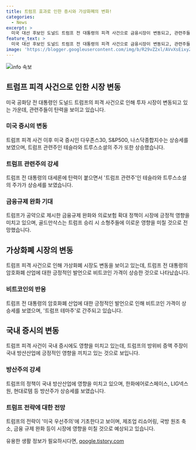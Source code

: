 ```yaml
---
title: 트럼프 효과로 인한 증시와 가상화폐의 변화!
categories:
  - News
excerpt: >
  미국 대선 후보인 도널드 트럼프 전 대통령의 피격 사건으로 금융시장이 변동되고, 관련주들이 상승했다. 미국 증시는 트럼프 관련주와 함께 상승세를 보였고, 암호화폐 시장도 긍정적인 반응을 보였다. 이에 미국 증시는 트럼프 재집권 기대감으로 상승하며, 관련된 산업들도 강세를 나타냈다. 국내에서도 방산주가 트럼프 당선 가능성에 따라 상승하며 관련주에 대한 관심이 늘어났다. 트럼프의 정책이 주는 영향은 높은 관축을 기대되지만, 달러 강세와 인플레이션 우려 등에 대한 우려도 제기되고 있다.
feature_text: >
  미국 대선 후보인 도널드 트럼프 전 대통령의 피격 사건으로 금융시장이 변동되고, 관련주들이 상승했다. 미국 증시는 트럼프 관련주와 함께 상승세를 보였고, 암호화폐 시장도 긍정적인 반응을 보였다. 이에 미국 증시는 트럼프 재집권 기대감으로 상승하며, 관련된 산업들도 강세를 나타냈다. 국내에서도 방산주가 트럼프 당선 가능성에 따라 상승하며 관련주에 대한 관심이 늘어났다. 트럼프의 정책이 주는 영향은 높은 관축을 기대되지만, 달러 강세와 인플레이션 우려 등에 대한 우려도 제기되고 있다.
image: 'https://blogger.googleusercontent.com/img/b/R29vZ2xl/AVvXsEixyZcFfHzMRdzZMjFBmAUKJYCLCGyLL1o632UiGVXcaFdKo_bkvkuCioo0uUKlGfBVcT3P84aROyZIXSBEx3Aw5nCQ3pTgDom1WDC4m8eifvWiAmWEEVb4x6G_l8C0QH225ldMjyaFvpxGEBGNO37VmDTDMHGhJPq73UglMfDca1-0aw/s1600/blogspot.png'
---
```


<p><img src="https://blogger.googleusercontent.com/img/b/R29vZ2xl/AVvXsEixyZcFfHzMRdzZMjFBmAUKJYCLCGyLL1o632UiGVXcaFdKo_bkvkuCioo0uUKlGfBVcT3P84aROyZIXSBEx3Aw5nCQ3pTgDom1WDC4m8eifvWiAmWEEVb4x6G_l8C0QH225ldMjyaFvpxGEBGNO37VmDTDMHGhJPq73UglMfDca1-0aw/s1600/blogspot.png" alt="info 속보" /></p>

<h2 data-ke-size="size26">트럼프 피격 사건으로 인한 시장 변동</h2>

<p data-ke-size="size16">미국 공화당 전 대통령인 도널드 트럼프의 피격 사건으로 인해 투자 시장이 변동되고 있는 가운데, 관련주들이 탄력을 보이고 있습니다.</p>

<h3>미국 증시의 변동</h3>

<p data-ke-size="size16">트럼프 피격 사건 이후 미국 증시인 다우존스30, S&P500, 나스닥종합지수는 상승세를 보였으며, 트럼프 관련주인 테슬라와 트루스소셜의 주가 또한 상승했습니다.</p>

<h3>트럼프 관련주의 강세</h3>

<p data-ke-size="size16">트럼프 전 대통령의 대세론에 탄력이 붙으면서 '트럼프 관련주'인 테슬라와 트루스소셜의 주가가 상승세를 보였습니다.</p>

<h3>금융규제 완화 기대</h3>

<p data-ke-size="size16">트럼프가 공약으로 제시한 금융규제 완화와 의료보험 확대 정책이 시장에 긍정적 영향을 미치고 있으며, 골드만삭스는 트럼프 승리 시 소형주들에 이로운 영향을 미칠 것으로 전망했습니다.</p>

<h2 data-ke-size="size26">가상화폐 시장의 변동</h2>

<p data-ke-size="size16">트럼프 피격 사건으로 인해 가상화폐 시장도 변동을 보이고 있는데, 트럼프 전 대통령의 암호화폐 산업에 대한 긍정적인 발언으로 비트코인 가격이 상승한 것으로 나타났습니다.</p>

<h3>비트코인의 반응</h3>

<p data-ke-size="size16">트럼프 전 대통령의 암호화폐 산업에 대한 긍정적인 발언으로 인해 비트코인 가격이 상승세를 보였으며, '트럼프 테마주'로 간주되고 있습니다.</p>

<h2 data-ke-size="size26">국내 증시의 변동</h2>

<p data-ke-size="size16">트럼프 피격 사건이 국내 증시에도 영향을 미치고 있는데, 트럼프의 방위비 증액 주장이 국내 방산산업에 긍정적인 영향을 끼치고 있는 것으로 보입니다.</p>

<h3>방산주의 강세</h3>

<p data-ke-size="size16">트럼프의 정책이 국내 방산산업에 영향을 미치고 있으며, 한화에어로스페이스, LIG넥스원, 현대로템 등 방산주가 상승세를 보였습니다.</p>

<h3>트럼프 전략에 대한 전망</h3>

<p data-ke-size="size16">트럼프의 전략이 '미국 우선주의'에 기초한다고 보이며, 제조업 리쇼어링, 국방 원조 축소, 금융 규제 완화 등이 시장에 영향을 미칠 것으로 예상되고 있습니다.</p>
유용한 생활 정보가 필요하시다면, <a href="https://qoogle.tistory.com" rel="dofollow">qoogle.tistory.com</a>


